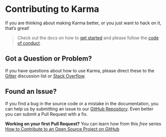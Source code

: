 # Contributing to Karma
If you are thinking about making Karma better, or you just want to hack on it, that’s great!

> Check out the docs on how to [get started][docs_contributing] and please follow
> the [code of conduct](CODE_OF_CONDUCT.md).


## Got a Question or Problem?

If you have questions about how to use Karma, please direct these to the [Gitter][gitter]
discussion list or [Stack Overflow][stackoverflow].

## Found an Issue?
If you find a bug in the source code or a mistake in the documentation, you can help us by
submitting an issue to our [GitHub Repository][github_newissue]. Even better you can submit a Pull Request
with a fix.

**Working on your first Pull Request?** You can learn how from this *free* series
[How to Contribute to an Open Source Project on GitHub](https://egghead.io/series/how-to-contribute-to-an-open-source-project-on-github)

[docs_contributing]: http://karma-runner.github.io/0.13/dev/contributing.html
[gitter]: https://gitter.im/karma-runner/karma
[stackoverflow]: http://stackoverflow.com/questions/tagged/karma-runner
[github_newissue]: https://github.com/karma-runner/karma/issues/new
